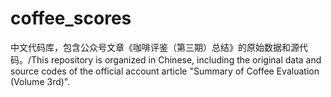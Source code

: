 # coffee_scores
中文代码库，包含公众号文章《咖啡评鉴（第三期）总结》的原始数据和源代码。/This repository is organized in Chinese, including the original data and source codes of the official account article "Summary of Coffee Evaluation (Volume 3rd)".
